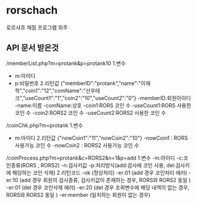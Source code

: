 # rorschach
로르샤흐 채점 프로그램 외주



## API 문서 받은것
/memberList.php?m=protank&p=protank10
1.변수
- m:아이디
- p:비밀번호
2.리턴값
{"memberID":"protank","name":"이재학","coin1":"12","comName":"선우테크","useCount1":"1","coin2":"10","useCount2":"0"}
-memberID:회원아이디
-name:이름
-comName:상호
-coin1:RORS 코인 수
-useCount1:RORS 사용한 코인 수
-coin2:RORS2 코인 수
-useCount2:RORS2 사용한 코인 수



/coinChk.php?m=protank
1.변수
- m:아이디
2.리턴값
{"nowCoin1":"11","nowCoin2":"10"}
-nowCoin1 : RORS 사용가능 코인 수
-nowCoin2 : RORS2 사용가능 코인 수



/coinProcess.php?m=protank&c=RORS2&n=1&p=add
1.변수
-m:아이디
-c:코인종류(RORS , RORS2)
-n:검사키값
-p:처리방식(add:검사에 코인 사용, del:검사키에 해당하는 코인 삭제)
2.리턴코드
-ok (정상처리)
-er:01 (add 경우 코인처리 에러)
-er:10 (add 경우 회원의 검사종류, 검사키값이 존재하는 경우, RORS와 RORS2 동일 )
-er:01 (del 경우 코인삭제 에러)
-er:20 (del 경우 조회변수에 해당 내역이 없는 경우, RORS와 RORS2 동일 )
-er:member (일치하는 회원이 없는 경우)
